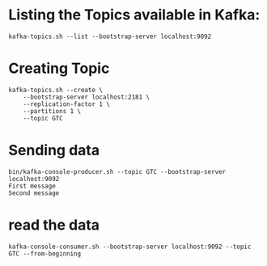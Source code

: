 # Listing the Topics available in Kafka:
```
kafka-topics.sh --list --bootstrap-server localhost:9092
```

# Creating Topic 
```
kafka-topics.sh --create \
    --bootstrap-server localhost:2181 \
    --replication-factor 1 \
    --partitions 1 \
    --topic GTC
```

# Sending data 
```
bin/kafka-console-producer.sh --topic GTC --bootstrap-server localhost:9092
First message
Second message

```

# read the data 
```
kafka-console-consumer.sh --bootstrap-server localhost:9092 --topic GTC --from-beginning
```
